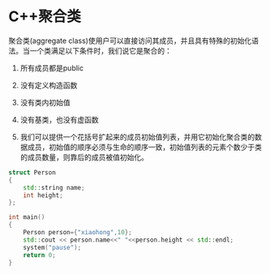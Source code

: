 # C++聚合类



聚合类(aggregate class)使用户可以直接访问其成员，并且具有特殊的初始化语法。当一个类满足以下条件时，我们说它是聚合的：

1. 所有成员都是public

2. 没有定义构造函数
3. 没有类内初始值
4. 没有基类，也没有虚函数
5. 我们可以提供一个花括号扩起来的成员初始值列表，并用它初始化聚合类的数据成员，初始值的顺序必须与生命的顺序一致，初始值列表的元素个数少于类的成员数量，则靠后的成员被值初始化。

```c++
struct Person
{
	std::string name;
	int height;
};

int main()
{
	Person person={"xiaohong",10};
	std::cout << person.name<<" "<<person.height << std::endl;
	system("pause");
	return 0;
}

```

